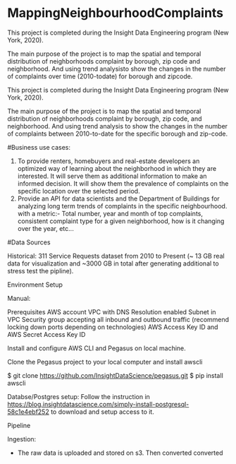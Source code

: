 # MappingNeighbourhoodComplaints

This project is completed during the Insight Data Engineering program (New York, 2020). 

The main purpose of the project is to map the spatial and temporal distribution of neighborhoods complaint by borough, zip code and neighborhood. And using trend analysisto show the changes in the number of complaints over time (2010-todate) for borough and zipcode.


This project is completed during the Insight Data Engineering program (New York, 2020). 

The main purpose of the project is to map the spatial and temporal distribution of neighborhoods complaint by borough, zip code, and neighborhood. And using trend analysis to show the changes in the number of complaints between 2010-to-date for the specific borough and zip-code.


#Business use cases:

1. To provide renters, homebuyers and real-estate developers an optimized way of learning about the neighborhood in which they are interested. It will serve them as additional information to make an informed decision. It will show them the prevalence of complaints on the specific location over the selected period. 
2. Provide an API for data scientists and the Department of Buildings for analyzing long term trends of complaints in the specific neighbourhood. with a metric:- Total number, year and month of top complaints, consistent complaint type for a given neighborhood, how is it changing over the year, etc... 

#Data Sources

Historical: 311 Service Requests dataset from 2010 to Present (~ 13 GB real data for visualization and ~3000 GB in total after generating additional to stress test the pipline). 

Environment Setup

Manual: 

Prerequisites
AWS account
VPC with DNS Resolution enabled
Subnet in VPC
Security group accepting all inbound and outbound traffic (recommend locking down ports depending on technologies)
AWS Access Key ID and AWS Secret Access Key ID

Install and configure AWS CLI  and Pegasus on local machine. 

Clone the Pegasus project to your local computer and install awscli

$ git clone https://github.com/InsightDataScience/pegasus.git
$ pip install awscli

Databse/Postgres setup:
Follow the instruction in  https://blog.insightdatascience.com/simply-install-postgresql-58c1e4ebf252 to download and setup access to it.


Pipeline

Ingestion:

- The raw data is uploaded and stored on s3. Then converted 
converted 

